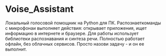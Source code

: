 # Voise_Assistant
Локальный голосовой помощник на Python для ПК. Распознаеткоманды с микрофонаи выполняет действия: открывает приложения, ищет информацию в интернете и браузере. Для работы использует библиотеки распознавания и синтеза речи. Полностью работает офлайн, без облачных сервисов. Просто назови задачу - и он ее выполнит.
